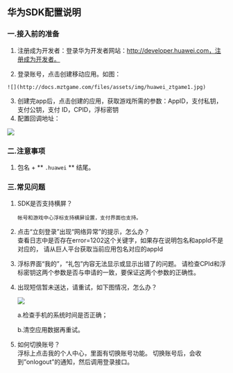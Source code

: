  ## 华为SDK配置说明

 ###  一.接入前的准备

  1. 注册成为开发者：登录华为开发者网站：http://developer.huawei.com，注册成为开发者。

  2. 登录账号，点击创建移动应用。如图：

    ![](http://docs.mztgame.com/files/assets/img/huawei_ztgame1.jpg)

  3. 创建完app后，点击创建的应用，获取游戏所需的参数：AppID，支付私钥，支付公钥，支付 ID，CPID，浮标密钥
  4.  配置回调地址：

  ![](http://docs.mztgame.com/files/assets/img/huawei_ztgame3)

### 二.注意事项

  1.  包名 + ** `.huawei` ** 结尾。


### 三.常见问题

   1. SDK是否支持横屏？

          帐号和游戏中心浮标支持横屏设置，支付界面也支持。

   2. 点击“立刻登录”出现“网络异常”的提示，怎么办？        
          查看日志中是否存在error=1202这个关键字，如果存在说明包名和appId不是对应的，
          请从巨人平台获取当前应用包名对应的appId

   3. 浮标界面“我的”，“礼包”内容无法显示或显示出错了的问题。
          请检查CPId和浮标密钥这两个参数是否与申请的一致，要保证这两个参数的正确性。

   4. 出现短信暂未送达，请重试，如下图情况，怎么办？        

      ![](http://docs.mztgame.com/files/assets/img/huawei-ztgame5)

      a.检查手机的系统时间是否正确；

      b.清空应用数据再重试。

   5. 如何切换账号？    
            浮标上点击我的个人中心，里面有切换账号功能。
            切换账号后，会收到”onlogout”的通知，然后调用登录接口。
